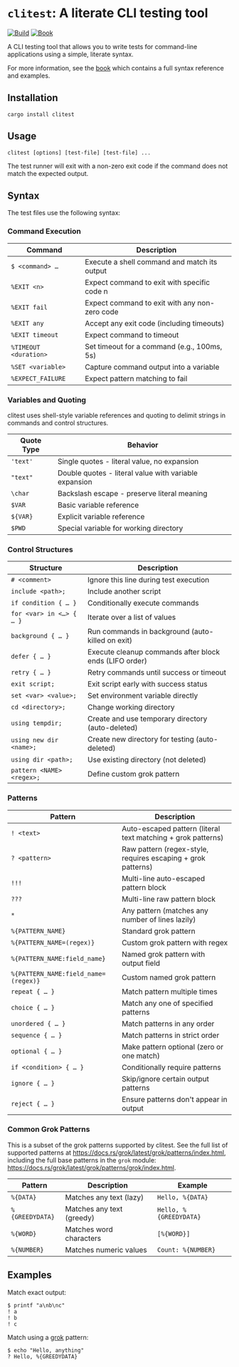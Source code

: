 # `clitest`: A literate CLI testing tool

[![Build](https://img.shields.io/github/actions/workflow/status/mmastrac/clitest/build.yml?branch=master)](https://github.com/mmastrac/clitest/actions/workflows/build.yml)
[![Book](https://img.shields.io/badge/book-online-blue)](https://mmastrac.github.io/clitest/)

A CLI testing tool that allows you to write tests for command-line applications using a simple, literate syntax.

For more information, see the [book](https://mmastrac.github.io/clitest/) which contains a full syntax reference and examples.

## Installation

```shell
cargo install clitest
```

## Usage

```shell
clitest [options] [test-file] [test-file] ...
```

The test runner will exit with a non-zero exit code if the command does not
match the expected output.

## Syntax

The test files use the following syntax:

### Command Execution

| Command               | Description                                   |
| --------------------- | --------------------------------------------- |
| `$ <command> …`       | Execute a shell command and match its output  |
| `%EXIT <n>`           | Expect command to exit with specific code n   |
| `%EXIT fail`          | Expect command to exit with any non-zero code |
| `%EXIT any`           | Accept any exit code (including timeouts)     |
| `%EXIT timeout`       | Expect command to timeout                     |
| `%TIMEOUT <duration>` | Set timeout for a command (e.g., 100ms, 5s)   |
| `%SET <variable>`     | Capture command output into a variable        |
| `%EXPECT_FAILURE`     | Expect pattern matching to fail               |

### Variables and Quoting

clitest uses shell-style variable references and quoting to delimit strings in
commands and control structures.

| Quote Type | Behavior                                              |
| ---------- | ----------------------------------------------------- |
| `'text'`   | Single quotes - literal value, no expansion           |
| `"text"`   | Double quotes - literal value with variable expansion |
| `\char`    | Backslash escape - preserve literal meaning           |
| `$VAR`     | Basic variable reference                              |
| `${VAR}`   | Explicit variable reference                           |
| `$PWD`     | Special variable for working directory                |

### Control Structures

| Structure                 | Description                                            |
| ------------------------- | ------------------------------------------------------ |
| `# <comment>`             | Ignore this line during test execution                 |
| `include <path>;`         | Include another script                                 |
| `if condition { … }`      | Conditionally execute commands                         |
| `for <var> in <…> { … }`  | Iterate over a list of values                          |
| `background { … }`        | Run commands in background (auto-killed on exit)       |
| `defer { … }`             | Execute cleanup commands after block ends (LIFO order) |
| `retry { … }`             | Retry commands until success or timeout                |
| `exit script;`            | Exit script early with success status                  |
| `set <var> <value>;`      | Set environment variable directly                      |
| `cd <directory>;`         | Change working directory                               |
| `using tempdir;`          | Create and use temporary directory (auto-deleted)      |
| `using new dir <name>;`   | Create new directory for testing (auto-deleted)        |
| `using dir <path>;`       | Use existing directory (not deleted)                   |
| `pattern <NAME> <regex>;` | Define custom grok pattern                             |

### Patterns

| Pattern                              | Description                                                  |
| ------------------------------------ | ------------------------------------------------------------ |
| `! <text>`                           | Auto-escaped pattern (literal text matching + grok patterns) |
| `? <pattern>`                        | Raw pattern (regex-style, requires escaping + grok patterns) |
| `!!!`                                | Multi-line auto-escaped pattern block                        |
| `???`                                | Multi-line raw pattern block                                 |
| `*`                                  | Any pattern (matches any number of lines lazily)             |
| `%{PATTERN_NAME}`                    | Standard grok pattern                                        |
| `%{PATTERN_NAME=(regex)}`            | Custom grok pattern with regex                               |
| `%{PATTERN_NAME:field_name}`         | Named grok pattern with output field                         |
| `%{PATTERN_NAME:field_name=(regex)}` | Custom named grok pattern                                    |
| `repeat { … }`                       | Match pattern multiple times                                 |
| `choice { … }`                       | Match any one of specified patterns                          |
| `unordered { … }`                    | Match patterns in any order                                  |
| `sequence { … }`                     | Match patterns in strict order                               |
| `optional { … }`                     | Make pattern optional (zero or one match)                    |
| `if <condition> { … }`               | Conditionally require patterns                               |
| `ignore { … }`                       | Skip/ignore certain output patterns                          |
| `reject { … }`                       | Ensure patterns don't appear in output                       |

### Common Grok Patterns

This is a subset of the grok patterns supported by clitest. See the full list of
supported patterns at <https://docs.rs/grok/latest/grok/patterns/index.html>,
including the full base patterns in the `grok` module:
<https://docs.rs/grok/latest/grok/patterns/grok/index.html>.

| Pattern         | Description               | Example                |
| --------------- | ------------------------- | ---------------------- |
| `%{DATA}`       | Matches any text (lazy)   | `Hello, %{DATA}`       |
| `%{GREEDYDATA}` | Matches any text (greedy) | `Hello, %{GREEDYDATA}` |
| `%{WORD}`       | Matches word characters   | `[%{WORD}]`            |
| `%{NUMBER}`     | Matches numeric values    | `Count: %{NUMBER}`     |

## Examples

Match exact output:

```shell
$ printf "a\nb\nc"
! a
! b
! c
```

Match using a [grok](https://mmastrac.github.io/clitest/grok-patterns.html) pattern:

```shell
$ echo "Hello, anything"
? Hello, %{GREEDYDATA}
```

